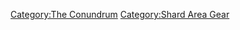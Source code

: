 [Category:The Conundrum](Category:The_Conundrum "wikilink")
[Category:Shard Area Gear](Category:Shard_Area_Gear "wikilink")

